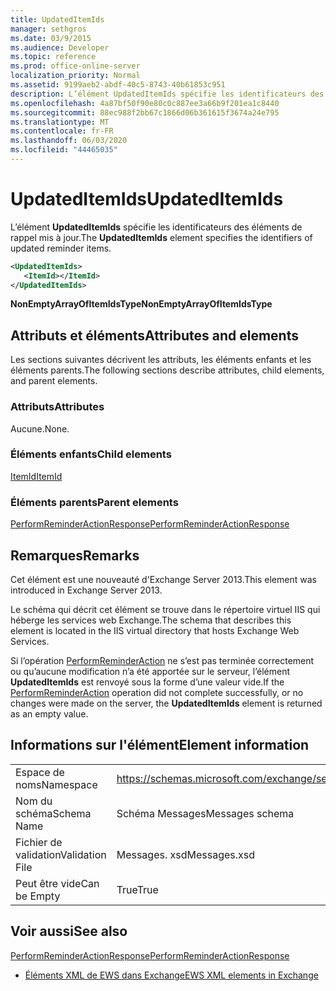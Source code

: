 ```yaml
---
title: UpdatedItemIds
manager: sethgros
ms.date: 03/9/2015
ms.audience: Developer
ms.topic: reference
ms.prod: office-online-server
localization_priority: Normal
ms.assetid: 9199aeb2-abdf-40c5-8743-40b61853c951
description: L’élément UpdatedItemIds spécifie les identificateurs des éléments de rappel mis à jour.
ms.openlocfilehash: 4a87bf50f90e80c0c887ee3a66b9f201ea1c8440
ms.sourcegitcommit: 88ec988f2bb67c1866d06b361615f3674a24e795
ms.translationtype: MT
ms.contentlocale: fr-FR
ms.lasthandoff: 06/03/2020
ms.locfileid: "44465035"
---
```

# <a name="updateditemids"></a><span data-ttu-id="4fe99-103">UpdatedItemIds</span><span class="sxs-lookup"><span data-stu-id="4fe99-103">UpdatedItemIds</span></span>

<span data-ttu-id="4fe99-104">L’élément **UpdatedItemIds** spécifie les identificateurs des éléments de rappel mis à jour.</span><span class="sxs-lookup"><span data-stu-id="4fe99-104">The **UpdatedItemIds** element specifies the identifiers of updated reminder items.</span></span> 
  
```XML
<UpdatedItemIds>
   <ItemId></ItemId>
</UpdatedItemIds>

```

 <span data-ttu-id="4fe99-105">**NonEmptyArrayOfItemIdsType**</span><span class="sxs-lookup"><span data-stu-id="4fe99-105">**NonEmptyArrayOfItemIdsType**</span></span>
## <a name="attributes-and-elements"></a><span data-ttu-id="4fe99-106">Attributs et éléments</span><span class="sxs-lookup"><span data-stu-id="4fe99-106">Attributes and elements</span></span>

<span data-ttu-id="4fe99-107">Les sections suivantes décrivent les attributs, les éléments enfants et les éléments parents.</span><span class="sxs-lookup"><span data-stu-id="4fe99-107">The following sections describe attributes, child elements, and parent elements.</span></span>
  
### <a name="attributes"></a><span data-ttu-id="4fe99-108">Attributs</span><span class="sxs-lookup"><span data-stu-id="4fe99-108">Attributes</span></span>

<span data-ttu-id="4fe99-109">Aucune.</span><span class="sxs-lookup"><span data-stu-id="4fe99-109">None.</span></span>
  
### <a name="child-elements"></a><span data-ttu-id="4fe99-110">Éléments enfants</span><span class="sxs-lookup"><span data-stu-id="4fe99-110">Child elements</span></span>

[<span data-ttu-id="4fe99-111">ItemId</span><span class="sxs-lookup"><span data-stu-id="4fe99-111">ItemId</span></span>](itemid.md)
  
### <a name="parent-elements"></a><span data-ttu-id="4fe99-112">Éléments parents</span><span class="sxs-lookup"><span data-stu-id="4fe99-112">Parent elements</span></span>

[<span data-ttu-id="4fe99-113">PerformReminderActionResponse</span><span class="sxs-lookup"><span data-stu-id="4fe99-113">PerformReminderActionResponse</span></span>](performreminderactionresponse.md)
  
## <a name="remarks"></a><span data-ttu-id="4fe99-114">Remarques</span><span class="sxs-lookup"><span data-stu-id="4fe99-114">Remarks</span></span>

<span data-ttu-id="4fe99-115">Cet élément est une nouveauté d'Exchange Server 2013.</span><span class="sxs-lookup"><span data-stu-id="4fe99-115">This element was introduced in Exchange Server 2013.</span></span>
  
<span data-ttu-id="4fe99-116">Le schéma qui décrit cet élément se trouve dans le répertoire virtuel IIS qui héberge les services web Exchange.</span><span class="sxs-lookup"><span data-stu-id="4fe99-116">The schema that describes this element is located in the IIS virtual directory that hosts Exchange Web Services.</span></span>
  
<span data-ttu-id="4fe99-117">Si l’opération [PerformReminderAction](performreminderaction-operation.md) ne s’est pas terminée correctement ou qu’aucune modification n’a été apportée sur le serveur, l’élément **UpdatedItemIds** est renvoyé sous la forme d’une valeur vide.</span><span class="sxs-lookup"><span data-stu-id="4fe99-117">If the [PerformReminderAction](performreminderaction-operation.md) operation did not complete successfully, or no changes were made on the server, the **UpdatedItemIds** element is returned as an empty value.</span></span> 
  
## <a name="element-information"></a><span data-ttu-id="4fe99-118">Informations sur l'élément</span><span class="sxs-lookup"><span data-stu-id="4fe99-118">Element information</span></span>

|||
|:-----|:-----|
|<span data-ttu-id="4fe99-119">Espace de noms</span><span class="sxs-lookup"><span data-stu-id="4fe99-119">Namespace</span></span>  <br/> |https://schemas.microsoft.com/exchange/services/2006/messages  <br/> |
|<span data-ttu-id="4fe99-120">Nom du schéma</span><span class="sxs-lookup"><span data-stu-id="4fe99-120">Schema Name</span></span>  <br/> |<span data-ttu-id="4fe99-121">Schéma Messages</span><span class="sxs-lookup"><span data-stu-id="4fe99-121">Messages schema</span></span>  <br/> |
|<span data-ttu-id="4fe99-122">Fichier de validation</span><span class="sxs-lookup"><span data-stu-id="4fe99-122">Validation File</span></span>  <br/> |<span data-ttu-id="4fe99-123">Messages. xsd</span><span class="sxs-lookup"><span data-stu-id="4fe99-123">Messages.xsd</span></span>  <br/> |
|<span data-ttu-id="4fe99-124">Peut être vide</span><span class="sxs-lookup"><span data-stu-id="4fe99-124">Can be Empty</span></span>  <br/> |<span data-ttu-id="4fe99-125">True</span><span class="sxs-lookup"><span data-stu-id="4fe99-125">True</span></span>  <br/> |
   
## <a name="see-also"></a><span data-ttu-id="4fe99-126">Voir aussi</span><span class="sxs-lookup"><span data-stu-id="4fe99-126">See also</span></span>



[<span data-ttu-id="4fe99-127">PerformReminderActionResponse</span><span class="sxs-lookup"><span data-stu-id="4fe99-127">PerformReminderActionResponse</span></span>](performreminderactionresponse.md)


- [<span data-ttu-id="4fe99-128">Éléments XML de EWS dans Exchange</span><span class="sxs-lookup"><span data-stu-id="4fe99-128">EWS XML elements in Exchange</span></span>](ews-xml-elements-in-exchange.md)

